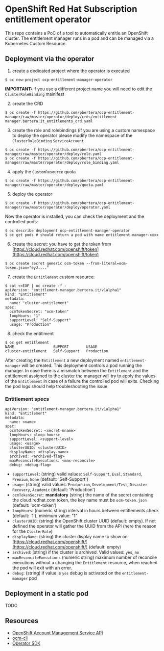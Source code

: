 # OpenShift Red Hat Subscription entitlement operator

This repo contains a PoC of a tool to automatically entitle an OpenShift cluster. The entitlement manager runs in a pod and can be managed via a Kubernetes Custom Resource.

## Deployment via the operator

1. create a dedicated project where the operator is executed

```
$ oc new-project ocp-entitlement-manager-operator
```

**IMPORTANT:** if you use a different project name you will need to edit the `ClusterRoleBinding` mainifest

2. create the CRD

```
$ oc create -f https://github.com/pbertera/ocp-entitlement-manager/raw/master/operator/deploy/crds/entitlement-manager.bertera.it_entitlements_crd.yaml
```

3. create the role and rolebindings (if you are using a custom namespace to deploy the operator please modify the namespace of the `ClusterRoleBinding` `ServiceAccount`

```
$ oc create -f https://github.com/pbertera/ocp-entitlement-manager/raw/master/operator/deploy/role.yaml
$ oc create -f https://github.com/pbertera/ocp-entitlement-manager/raw/master/operator/deploy/role_binding.yaml
```

4. apply the `CustomResource` quota

```
$ oc create -f https://github.com/pbertera/ocp-entitlement-manager/raw/master/operator/deploy/quota.yaml
```

5. deploy the operator

```
$ oc create -f https://github.com/pbertera/ocp-entitlement-manager/raw/master/operator/deploy/operator.yaml
```

Now the operator is installed, you can check the deployment and the controlled pods:

```
$ oc describe deployment ocp-entitlement-manager-operator
$ oc get pods # should return a pod with name entitlement-manager-xxxx
```

6. create the secret: you have to get the token from [https://cloud.redhat.com/openshift/token](https://cloud.redhat.com/openshift/token)

```
$ oc create secret generic ocm-token --from-literal=ocm-token.json="eyJ...."
```

7. create the `Entitlement` custom resource:

```
$ cat <<EOF | oc create -f -
apiVersion: "entitlement-manager.bertera.it/v1alpha1"
kind: "Entitlement"
metadata:
  name: "cluster-entitlement"
spec:
  ocmTokenSecret: "ocm-token"
  loopHours: "1"
  supportLevel: "Self-Support"
  usage: "Production"
```

8. check the entitlment

```
$ oc get entitlement
NAME                  SUPPORT        USAGE
cluster-entitlement   Self-Support   Production
```

After creating the `Entitlement` a new deployment named `entitlement-manager` will be created. This deployment controls a pod running the manager.
In case there is a mismatch between the `Entitlement` and the entitlement assigned to the cluster the manager will try to apply the values of the `Entitlement` in case of a failure the controlled pod will exits.
Checking the pod logs should help troubleshooting the issue


### Entitlement specs

```
apiVersion: "entitlement-manager.bertera.it/v1alpha1"
kind: "Entitlement"
metadata:
  name: <name>
spec:
  ocmTokenSecret: <secret-mname>
  loopHours: <loop-hours>
  supportLevel: <support-level>
  usage: <usage>
  clusterUUID: <clusterUUID>
  displayName: <display-name>
  archived: <archived-flag>
  maxReconcileExecutions: <max-reconcile>
  debug: <debug-flag>
```

- `supportLevel`: (string) valid values: `Self-Support`, `Eval`, `Standard`, `Premium`, `None` (default: 'Self-Support')
- `usage`: (string) valid values: `Production`, `Development/Test`, `Disaster Recovery`, `Academic` (default: 'Production')
- `ocmTokenSecret`: **mandatory** (string) the name of the secret containing the cloud.redhat.com token, the key name must be `ocm-token.json` (default: 'ocm-token')
- `loopHours`: (numeric string) interval in hours between entitlements check (default: '1'), minimum value: "1"
- `clusterUUID`: (string) the OpenShift cluster UUID (default: empty). If not defined the operator will gather the UUID from the API (here the reason for the `ClusterRole`)
- `displayName`: (string) the cluster display name to show on [https://cloud.redhat.com/openshift/](https://cloud.redhat.com/openshift/) (default: empty)
- `archived`: (string) if the cluster is archived. Valid values: `yes`, `no`
- `maxReconcileExecutions` (numeric string) maximum number of reconcile executions without a changing the `Entitlement` resource, when reached the pod will exit with an error.
- `debug`: (string) if value is `yes` debug is activated on the `entitlement-manager` pod

## Deployment in a static pod

TODO

## Resources

- [OpenShift Account Management Service API](https://api.openshift.com/?urls.primaryName=Accounts%20management%20service)
- [ocm-cli](https://github.com/openshift-online/ocm-cli)
- [Operator SDK](https://sdk.operatorframework.io/)
